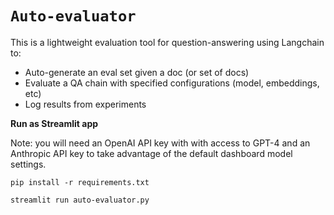 # `Auto-evaluator`

This is a lightweight evaluation tool for question-answering using Langchain to:
* Auto-generate an eval set given a doc (or set of docs)
* Evaluate a QA chain with specified configurations (model, embeddings, etc)
* Log results from experiments 

**Run as Streamlit app**

Note: you will need an OpenAI API key with with access to GPT-4 and an Anthropic API key to take advantage of the default dashboard model settings. 

`pip install -r requirements.txt`

`streamlit run auto-evaluator.py`



